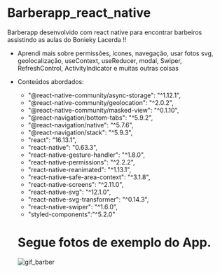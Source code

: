 # Barberapp_react_native
Barberapp desenvolvido com react native para encontrar barbeiros assistindo as aulas do Bonieky Lacerda !!

- Aprendi mais sobre permissões, ícones, navegação, usar fotos svg, geolocalização, useContext, useReducer, modal, Swiper, RefreshControl, ActivityIndicator e muitas outras coisas

- Conteúdos abordados:
  -  "@react-native-community/async-storage": "^1.12.1",
  -  "@react-native-community/geolocation": "^2.0.2",
  -  "@react-native-community/masked-view": "^0.1.10",
  -  "@react-navigation/bottom-tabs": "^5.9.2",
  -  "@react-navigation/native": "^5.7.6",
  -  "@react-navigation/stack": "^5.9.3",
  -  "react": "16.13.1",
  -  "react-native": "0.63.3",
  -  "react-native-gesture-handler": "^1.8.0",
  -  "react-native-permissions": "^2.2.2",
  -  "react-native-reanimated": "^1.13.1",
  -  "react-native-safe-area-context": "^3.1.8",
  -  "react-native-screens": "^2.11.0",
  -  "react-native-svg": "^12.1.0",
  -  "react-native-svg-transformer": "^0.14.3",
  -  "react-native-swiper": "^1.6.0",
  -  "styled-components":"^5.2.0"
    
  #  Segue fotos de exemplo do App.
	
	
    ![gif_barber](https://user-images.githubusercontent.com/57158431/98112713-588a3880-1e81-11eb-8bca-778433eab7d6.gif)
